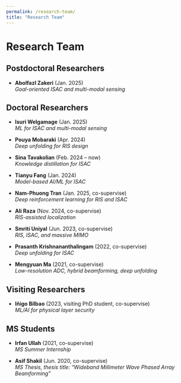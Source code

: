```yaml
---
permalink: /research-team/
title: "Research Team"
---
```


# Research Team

## Postdoctoral Researchers
- **Abolfazl Zakeri** (Jan. 2025)  
  *Goal-oriented ISAC and multi-modal sensing*

## Doctoral Researchers
- **Isuri Welgamage** (Jan. 2025)  
  *ML for ISAC and multi-modal sensing*

- **Pouya Mobaraki** (Apr. 2024)  
  *Deep unfolding for RIS design*

- **Sina Tavakolian** (Feb. 2024 – now)  
  *Knowledge distillation for ISAC*

- **Tianyu Fang** (Jan. 2024)  
  *Model-based AI/ML for ISAC*

- **Nam-Phuong Tran** (Jan. 2025, co-supervise)  
  *Deep reinforcement learning for RIS and ISAC*

- **Ali Raza** (Nov. 2024, co-supervise)  
  *RIS-assisted localization*

- **Smriti Uniyal** (Jun. 2023, co-supervise)  
  *RIS, ISAC, and massive MIMO*

- **Prasanth Krishnananthalingam** (2022, co-supervise)  
  *Deep unfolding for ISAC*

- **Mengyuan Ma** (2021, co-supervise)  
  *Low-resolution ADC, hybrid beamforming, deep unfolding*

## Visiting Researchers
- **Iñigo Bilbao** (2023, visiting PhD student, co-supervise)  
  *ML/AI for physical layer security*

## MS Students
- **Irfan Ullah** (2021, co-supervise)  
  *MS Summer Internship*

- **Asif Shakil** (Jun. 2020, co-supervise)  
  *MS Thesis, thesis title: “Wideband Millimeter Wave Phased Array Beamforming”*
